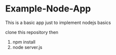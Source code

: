 # Example-Node-App
This is a basic app just to implement nodejs basics

clone this repository then
1. npm install
2. node server.js
